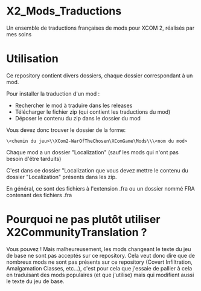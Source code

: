 # X2_Mods_Traductions
Un ensemble de traductions françaises de mods pour XCOM 2, réalisés par mes soins

# Utilisation
Ce repository contient divers dossiers, chaque dossier correspondant à un mod.

Pour installer la traduction d'un mod : 
- Rechercher le mod à traduire dans les releases
- Télécharger le fichier zip (qui contient les traductions du mod)
- Déposer le contenu du zip dans le dossier du mod

Vous devez donc trouver le dossier de la forme:

`\<chemin du jeu>\\XCom2-WarOfTheChosen\XComGame\Mods\\\<nom du mod>`

Chaque mod a un dossier "Localization" (sauf les mods qui n'ont pas besoin d'être tarduits)

C'est dans ce dossier "Localization que vous devez mettre le contenu du dossier "Localization" présents dans les zip.

En général, ce sont des fichiers à l'extension .fra ou un dossier nommé FRA contenant des fichiers .fra

# Pourquoi ne pas plutôt utiliser X2CommunityTranslation ?
Vous pouvez ! Mais malheureusement, les mods changeant le texte du jeu de base ne sont pas acceptés sur ce repository. Cela veut donc dire que de nombreux mods ne sont pas présents sur ce repository (Covert Infiltration, Amalgamation Classes, etc...), c'est pour cela que j'essaie de pallier à cela en traduisant des mods populaires (et que j'utilise) mais qui modifient aussi le texte du jeu de base.
